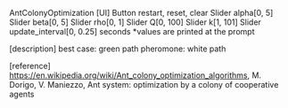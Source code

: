 AntColonyOptimization
[UI]
Button restart, reset, clear
Slider alpha[0, 5]
Slider beta[0, 5]
Slider rho[0, 1]
Slider Q[0, 100]
Slider k[1, 101]
Slider update_interval[0, 0.25] seconds
*values are printed at the prompt

[description]
best case: green path
pheromone: white path

[reference]
https://en.wikipedia.org/wiki/Ant_colony_optimization_algorithms,
M. Dorigo, V. Maniezzo, Ant system: optimization by a colony of cooperative agents